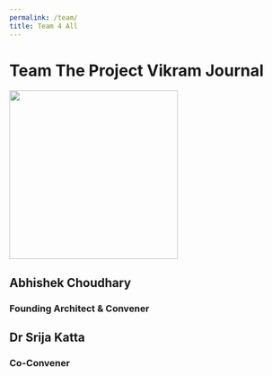 ```yaml
---
permalink: /team/
title: Team 4 All
---
```


# Team The Project Vikram Journal

<img src="https://media-exp1.licdn.com/dms/image/C5603AQGMrVEs2A0qgw/profile-displayphoto-shrink_100_100/0?e=1600905600&v=beta&t=wRz9E9oDLQMAfEWeTirKwD7d5wRn4vWIKB7LROaA1BE" width="300" height="300">

## Abhishek Choudhary
### Founding Architect & Convener

## Dr Srija Katta
### Co-Convener


